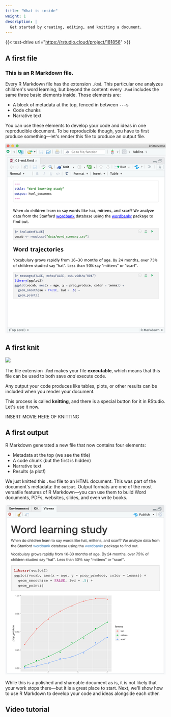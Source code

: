 ```yaml
---
title: "What is inside"
weight: 1
description: | 
  Get started by creating, editing, and knitting a document.
---
```


{{< test-drive url="https://rstudio.cloud/project/181856" >}}


## A first file

<div class = "split">
<div class = "split1">



### This is an R Markdown file.

Every R Markdown file has the extension `.Rmd`. This particular one analyzes children's word learning, but beyond the content: every `.Rmd` includes the same three basic elements inside. Those elements are:

-   A block of metadata at the top, fenced in between `---`s
-   Code chunks
-   Narrative text

You can use these elements to develop your code and ideas in one reproducible document. To be reproducible though, you have to first produce something&mdash;let's render this file to produce an output file.

</div>
<div class = "split2">

![](01-rmd.png)

</div>
</div>

## A first knit


<div class = "side-by-side">
<div class = "side1">

![](rmarkdown_hedgehog.png)


</div>
<div class = "side2">

The file extension `.Rmd` makes your file **executable**, which means that this file can be used to both save *and* execute code. 

Any output your code produces like tables, plots, or other results can be included when you render your document.

This process is called **knitting**, and there is a special button for it in RStudio. Let's use it now.

</div>
</div>

INSERT MOVIE HERE OF KNITTING

## A first output

<div class = "split">
<div class = "split1">

R Markdown generated a new file that now contains four elements: 

-   Metadata at the top (we see the title)
-   A code chunk (but the first is hidden)
-   Narrative text
-   Results (a plot!) 

We just knitted this `.Rmd` file to an HTML document. This was part of the document's metadata: the `output`. Output formats are one of the most versatile features of R Markdown&mdash;you can use them to build Word documents, PDFs, websites, slides, and even write books.

</div>
<div class = "split2">

![](01-output.png)

</div>
</div>





While this is a polished and shareable document as is, it is not likely that your work stops there&mdash;but it is a great place to start. Next, we'll show how to use R Markdown to develop your code and ideas alongside each other.

## Video tutorial
